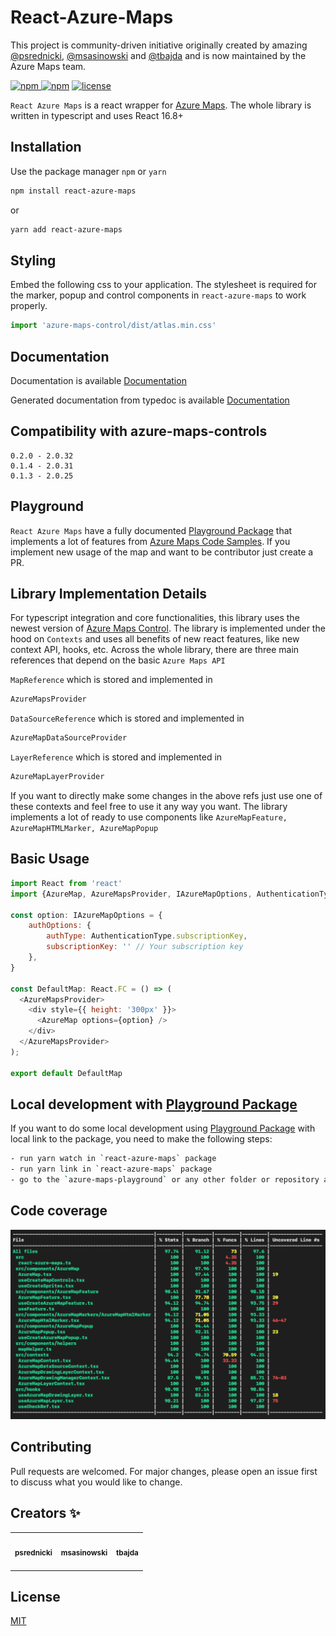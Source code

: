 # React-Azure-Maps

This project is community-driven initiative originally created by amazing [@psrednicki](https://github.com/psrednicki), [@msasinowski](https://github.com/msasinowski) and [@tbajda](https://github.com/tbajda) and is now maintained by the Azure Maps team.

[![npm](https://img.shields.io/npm/v/react-azure-maps.svg) ![npm](https://img.shields.io/npm/dm/react-azure-maps.svg)](https://www.npmjs.com/package/react-azure-maps) [![license](https://img.shields.io/npm/l/react-azure-maps.svg)](https://github.com/Azure/react-azure-maps/blob/master/LICENSE)

`React Azure Maps` is a react wrapper for [Azure Maps](https://azure.microsoft.com/pl-pl/services/azure-maps/). The whole library is written in typescript and uses React 16.8+

## Installation

Use the package manager `npm` or `yarn`

```bash
npm install react-azure-maps
```

or

```bash
yarn add react-azure-maps
```

## Styling
Embed the following css to your application. The stylesheet is required for the marker, popup and control components in `react-azure-maps` to work properly.
```javascript
import 'azure-maps-control/dist/atlas.min.css'
```

## Documentation

Documentation is available [Documentation](https://react-azure-maps.now.sh)

Generated documentation from typedoc is available [Documentation](https://azure.github.io/react-azure-maps/)

## Compatibility with azure-maps-controls

```
0.2.0 - 2.0.32
0.1.4 - 2.0.31
0.1.3 - 2.0.25
```

## Playground

`React Azure Maps` have a fully documented [Playground Package](https://github.com/Azure/react-azure-maps-playground) that implements a lot of features from [Azure Maps Code Samples](https://azuremapscodesamples.azurewebsites.net/). If you implement new usage of the map and want to be contributor just create a PR.

## Library Implementation Details

For typescript integration and core functionalities, this library uses the newest version of [Azure Maps Control](https://www.npmjs.com/package/azure-maps-control).
The library is implemented under the hood on `Contexts` and uses all benefits of new react features, like new context API, hooks, etc. Across the whole library, there are three main references that depend on the basic `Azure Maps API`

`MapReference` which is stored and implemented in

```javascript
AzureMapsProvider
```

`DataSourceReference` which is stored and implemented in

```javascript
AzureMapDataSourceProvider
```

`LayerReference` which is stored and implemented in

```javascript
AzureMapLayerProvider
```

If you want to directly make some changes in the above refs just use one of these contexts and feel free to use it any way you want.
The library implements a lot of ready to use components like `AzureMapFeature, AzureMapHTMLMarker, AzureMapPopup`

## Basic Usage

```javascript
import React from 'react'
import {AzureMap, AzureMapsProvider, IAzureMapOptions, AuthenticationType} from 'react-azure-maps'

const option: IAzureMapOptions = {
    authOptions: {
        authType: AuthenticationType.subscriptionKey,
        subscriptionKey: '' // Your subscription key
    },
}

const DefaultMap: React.FC = () => (
  <AzureMapsProvider>
    <div style={{ height: '300px' }}>
      <AzureMap options={option} />
    </div>
  </AzureMapsProvider>
);

export default DefaultMap
```

## Local development with [Playground Package](https://github.com/Azure/react-azure-maps-playground)

If you want to do some local development using [Playground Package](https://github.com/Azure/react-azure-maps-playground) with local link to the package, you need to make the following steps:

```bash
- run yarn watch in `react-azure-maps` package
- run yarn link in `react-azure-maps` package
- go to the `azure-maps-playground` or any other folder or repository and run `yarn link "react-azure-maps"`
```

## Code coverage

![Alt text](assets/coverage.png?raw=true 'Coverage')

## Contributing

Pull requests are welcomed. For major changes, please open an issue first to discuss what you would like to change.

## Creators ✨

<!-- CREATORS:START - Do not remove or modify this section -->
<!-- prettier-ignore-start -->
<!-- markdownlint-disable -->
<table>
  <tr>
    <td style="text-align: center; vertical-align: middle;">
      <a href="https://github.com/psrednicki"
        ><img
          src="https://avatars2.githubusercontent.com/u/41010528?v=4"
          width="100px;"
          alt=""
        /><br /><sub><b>psrednicki</b></sub></a
      ><br />
    <div>
      <a
        href="https://pl.linkedin.com/in/patryk-%C5%9Brednicki-718204187/"
        title="LinkedIn"
        style="text-align:center"
        ><img
          src="https://cdn-icons-png.flaticon.com/512/174/174857.png"
          width="24px;"
          alt=""
      /></a>
    </div>
    </td>
    <td style="text-align: center; vertical-align: middle;">
      <a href="https://github.com/msasinowski"
        ><img
          src="https://avatars2.githubusercontent.com/u/38035075?v=4"
          width="100px;"
          alt=""
        /><br /><sub><b>msasinowski</b></sub></a
      >
    <div>
      <a
        href="https://www.linkedin.com/in/maciej-sasinowski-92076815a/"
        title="LinkedIn"
        style="text-align:center"
        ><img
          src="https://cdn-icons-png.flaticon.com/512/174/174857.png"
          width="24px;"
          alt=""
      /></a>
    </div>
    </td>
    <td style="text-align: center; vertical-align: middle;">
      <a href="https://github.com/tbajda"
        ><img
          src="https://avatars2.githubusercontent.com/u/27700326?v=4"
          width="100px;"
          alt=""
        /><br /><sub><b>tbajda</b></sub></a
      >
    <div>
      <a
        href="https://www.linkedin.com/in/tomasz-bajda-ab4468165/"
        title="LinkedIn"
        ><img
          src="https://cdn-icons-png.flaticon.com/512/174/174857.png"
          width="24px;"
          alt=""
      /></a>
    </div>
    </td>
  </tr>
</table>

<!-- markdownlint-enable -->
<!-- prettier-ignore-end -->

<!-- CREATORS:END -->


## License

[MIT](https://choosealicense.com/licenses/mit/)

